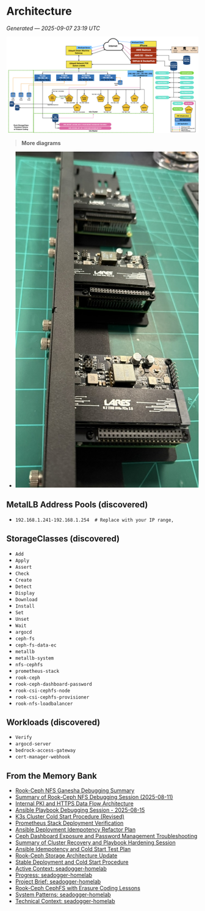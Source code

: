 # Architecture
*Generated — 2025-09-07 23:19 UTC*

![Architecture](images/Architecture.png)

> **More diagrams**
- ![](images/Rack-Mounted-Pi5-Nodes.jpeg)

## MetalLB Address Pools (discovered)
- `192.168.1.241-192.168.1.254  # Replace with your IP range, `

## StorageClasses (discovered)
- `Add`
- `Apply`
- `Assert`
- `Check`
- `Create`
- `Detect`
- `Display`
- `Download`
- `Install`
- `Set`
- `Unset`
- `Wait`
- `argocd`
- `ceph-fs`
- `ceph-fs-data-ec`
- `metallb`
- `metallb-system`
- `nfs-cephfs`
- `prometheus-stack`
- `rook-ceph`
- `rook-ceph-dashboard-password`
- `rook-csi-cephfs-node`
- `rook-csi-cephfs-provisioner`
- `rook-nfs-loadbalancer`

## Workloads (discovered)
- `Verify`
- `argocd-server`
- `bedrock-access-gateway`
- `cert-manager-webhook`

## From the Memory Bank
- [Rook-Ceph NFS Ganesha Debugging Summary](memory_bank/2025-08-10-rook-ceph-nfs-debug-summary.md)
- [Summary of Rook-Ceph NFS Debugging Session (2025-08-11)](memory_bank/2025-08-11-rook-ceph-nfs-debug-summary.md)
- [Internal PKI and HTTPS Data Flow Architecture](memory_bank/2025-08-12-internal-pki-and-https-flow.md)
- [Ansible Playbook Debugging Session - 2025-08-15](memory_bank/2025-08-15-ansible-playbook-debugging-session.md)
- [K3s Cluster Cold Start Procedure (Revised)](memory_bank/2025-08-15-k3s-cold-start-procedure.md)
- [Prometheus Stack Deployment Verification](memory_bank/2025-08-15-prometheus-deployment-verification.md)
- [Ansible Deployment Idempotency Refactor Plan](memory_bank/2025-08-16-ansible-idempotency-refactor-plan.md)
- [Ceph Dashboard Exposure and Password Management Troubleshooting](memory_bank/2025-08-16-ceph-dashboard-troubleshooting.md)
- [Summary of Cluster Recovery and Playbook Hardening Session](memory_bank/2025-08-16-cluster-recovery-and-playbook-hardening.md)
- [Ansible Idempotency and Cold Start Test Plan](memory_bank/2025-08-16-cold-start-test-plan.md)
- [Rook-Ceph Storage Architecture Update](memory_bank/2025-08-17-rook-ceph-storage-architecture-update.md)
- [Stable Deployment and Cold Start Procedure](memory_bank/2025-08-17-stable-deployment-and-cold-start-procedure.md)
- [Active Context: seadogger-homelab](memory_bank/activeContext.md)
- [Progress: seadogger-homelab](memory_bank/progress.md)
- [Project Brief: seadogger-homelab](memory_bank/projectbrief.md)
- [Rook-Ceph CephFS with Erasure Coding Lessons](memory_bank/rook-ceph-ec-filesystem-lessons.md)
- [System Patterns: seadogger-homelab](memory_bank/systemPatterns.md)
- [Technical Context: seadogger-homelab](memory_bank/techContext.md)
